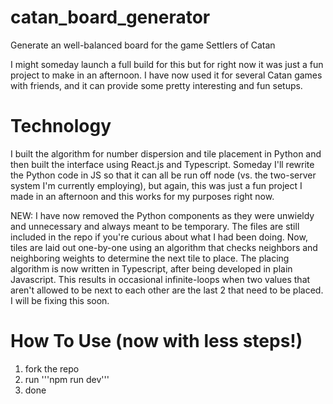 # catan_board_generator
Generate an well-balanced board for the game Settlers of Catan

I might someday launch a full build for this but for right now it was just a fun project to make in an afternoon. I have now used it for several Catan games with friends, and it can provide some pretty interesting and fun setups.

# Technology
I built the algorithm for number dispersion and tile placement in Python and then built the interface using React.js and Typescript. Someday I'll rewrite the Python code in JS so that it can all be run off node (vs. the two-server system I'm currently employing), but again, this was just a fun project I made in an afternoon and this works for my purposes right now.

NEW: I have now removed the Python components as they were unwieldy and unnecessary and always meant to be temporary. The files are still included in the repo if you're curious about what I had been doing. Now, tiles are laid out one-by-one using an algorithm that checks neighbors and neighboring weights to determine the next tile to place. The placing algorithm is now written in Typescript, after being developed in plain Javascript. This results in occasional infinite-loops when two values that aren't allowed to be next to each other are the last 2 that need to be placed. I will be fixing this soon.

# How To Use (now with less steps!)
1. fork the repo
2. run '''npm run dev'''
3. done